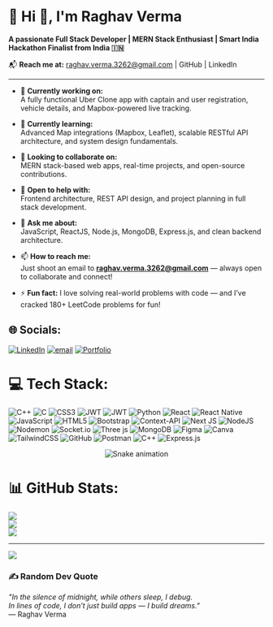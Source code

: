 # 💫 Hi 👋, I'm Raghav Verma  
**A passionate Full Stack Developer | MERN Stack Enthusiast | Smart India Hackathon Finalist from India 🇮🇳**

📬 **Reach me at:** raghav.verma.3262@gmail.com | GitHub | LinkedIn

---

- 🔭 **Currently working on:**  
  A fully functional Uber Clone app with captain and user registration, vehicle details, and Mapbox-powered live tracking.

- 🌱 **Currently learning:**  
  Advanced Map integrations (Mapbox, Leaflet), scalable RESTful API architecture, and system design fundamentals.

- 👯 **Looking to collaborate on:**  
  MERN stack-based web apps, real-time projects, and open-source contributions.

- 🤔 **Open to help with:**  
  Frontend architecture, REST API design, and project planning in full stack development.

- 💬 **Ask me about:**  
  JavaScript, ReactJS, Node.js, MongoDB, Express.js, and clean backend architecture.

- 📫 **How to reach me:**  
  Just shoot an email to **raghav.verma.3262@gmail.com** — always open to collaborate and connect!
 
- ⚡ **Fun fact:** I love solving real-world problems with code — and I’ve cracked 180+ LeetCode problems for fun!


## 🌐 Socials:
[![LinkedIn](https://img.shields.io/badge/LinkedIn-%230077B5.svg?logo=linkedin&logoColor=white)](https://www.linkedin.com/in/raghav-verma-71870627a/) [![email](https://img.shields.io/badge/Email-D14836?logo=gmail&logoColor=white)](mailto:raghav.verma.3262@gamil.com) 
[![Portfolio](https://img.shields.io/badge/Portfolio-000?style=for-the-badge&logo=vercel&logoColor=white)](https://raghavverma.vercel.app/) 

# 💻 Tech Stack:
![C++](https://img.shields.io/badge/c++-%2300599C.svg?style=for-the-badge&logo=c%2B%2B&logoColor=white) ![C](https://img.shields.io/badge/c-%2300599C.svg?style=for-the-badge&logo=c&logoColor=white) ![CSS3](https://img.shields.io/badge/css3-%231572B6.svg?style=for-the-badge&logo=css3&logoColor=white) ![JWT](https://img.shields.io/badge/JWT-black?style=for-the-badge&logo=JSON%20web%20tokens) ![JWT](https://img.shields.io/badge/JWT-black?style=for-the-badge&logo=JSON%20web%20tokens) ![Python](https://img.shields.io/badge/python-3670A0?style=for-the-badge&logo=python&logoColor=ffdd54) ![React](https://img.shields.io/badge/react-%2320232a.svg?style=for-the-badge&logo=react&logoColor=%2361DAFB) ![React Native](https://img.shields.io/badge/react_native-%2320232a.svg?style=for-the-badge&logo=react&logoColor=%2361DAFB) ![JavaScript](https://img.shields.io/badge/javascript-%23323330.svg?style=for-the-badge&logo=javascript&logoColor=%23F7DF1E) ![HTML5](https://img.shields.io/badge/html5-%23E34F26.svg?style=for-the-badge&logo=html5&logoColor=white) ![Bootstrap](https://img.shields.io/badge/bootstrap-%238511FA.svg?style=for-the-badge&logo=bootstrap&logoColor=white) ![Context-API](https://img.shields.io/badge/Context--Api-000000?style=for-the-badge&logo=react) ![Next JS](https://img.shields.io/badge/Next-black?style=for-the-badge&logo=next.js&logoColor=white) ![NodeJS](https://img.shields.io/badge/node.js-6DA55F?style=for-the-badge&logo=node.js&logoColor=white) ![Nodemon](https://img.shields.io/badge/NODEMON-%23323330.svg?style=for-the-badge&logo=nodemon&logoColor=%BBDEAD) ![Socket.io](https://img.shields.io/badge/Socket.io-black?style=for-the-badge&logo=socket.io&badgeColor=010101) ![Three js](https://img.shields.io/badge/threejs-black?style=for-the-badge&logo=three.js&logoColor=white) ![MongoDB](https://img.shields.io/badge/MongoDB-%234ea94b.svg?style=for-the-badge&logo=mongodb&logoColor=white) ![Figma](https://img.shields.io/badge/figma-%23F24E1E.svg?style=for-the-badge&logo=figma&logoColor=white) ![Canva](https://img.shields.io/badge/Canva-%2300C4CC.svg?style=for-the-badge&logo=Canva&logoColor=white) ![TailwindCSS](https://img.shields.io/badge/tailwindcss-%2338B2AC.svg?style=for-the-badge&logo=tailwind-css&logoColor=white) ![GitHub](https://img.shields.io/badge/github-%23121011.svg?style=for-the-badge&logo=github&logoColor=white) ![Postman](https://img.shields.io/badge/Postman-FF6C37?style=for-the-badge&logo=postman&logoColor=white) ![C++](https://img.shields.io/badge/c++-%2300599C.svg?style=for-the-badge&logo=c%2B%2B&logoColor=white) ![Express.js](https://img.shields.io/badge/express.js-%23404d59.svg?style=for-the-badge&logo=express&logoColor=%2361DAFB)

<!-- Snake Game Repo View -->

<div align="center">
  <img src="https://profile-readme-generator.com/assets/snake.svg" alt="Snake animation" />
</div>

# 📊 GitHub Stats:
![](https://github-readme-stats.vercel.app/api?username=Raghavverma109&theme=dark&hide_border=false&include_all_commits=false&count_private=false)<br/>
![](https://nirzak-streak-stats.vercel.app/?user=Raghavverma109&theme=dark&hide_border=false)<br/>
![](https://github-readme-stats.vercel.app/api/top-langs/?username=Raghavverma109&theme=dark&hide_border=false&include_all_commits=false&count_private=false&layout=compact)

---
[![](https://visitcount.itsvg.in/api?id=Raghavverma109&icon=0&color=0)](https://visitcount.itsvg.in)

### ✍️ Random Dev Quote
_"In the silence of midnight, while others sleep, I debug.  
In lines of code, I don’t just build apps — I build dreams."_  
— Raghav Verma

<!-- Proudly created with GPRM ( https://gprm.itsvg.in ) -->
